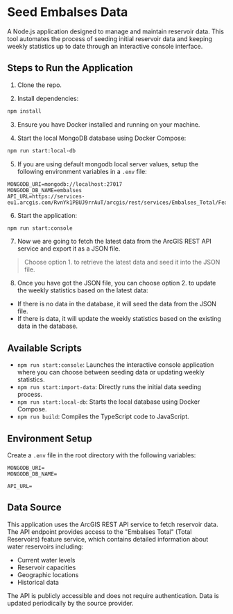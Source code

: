 # Seed Embalses Data

A Node.js application designed to manage and maintain reservoir data. This tool automates the process of seeding initial reservoir data and keeping weekly statistics up to date through an interactive console interface.

## Steps to Run the Application

1. Clone the repo.

2. Install dependencies:

```bash
npm install
```

3. Ensure you have Docker installed and running on your machine.

4. Start the local MongoDB database using Docker Compose:

```bash
npm run start:local-db
```

5. If you are using default mongodb local server values, setup the following environment variables in a `.env` file:

```env
MONGODB_URI=mongodb://localhost:27017
MONGODB_DB_NAME=embalses
API_URL=https://services-eu1.arcgis.com/RvnYk1PBUJ9rrAuT/arcgis/rest/services/Embalses_Total/FeatureServer/0/query
```

6. Start the application:

```bash
npm run start:console
```

7. Now we are going to fetch the latest data from the ArcGIS REST API service and export it as a JSON file.

> Choose option 1. to retrieve the latest data and seed it into the JSON file.

8. Once you have got the JSON file, you can choose option 2. to update the weekly statistics based on the latest data:

- If there is no data in the database, it will seed the data from the JSON file.
- If there is data, it will update the weekly statistics based on the existing data in the database.

## Available Scripts

- `npm run start:console`: Launches the interactive console application where you can choose between seeding data or updating weekly statistics.
- `npm run start:import-data`: Directly runs the initial data seeding process.
- `npm run start:local-db`: Starts the local database using Docker Compose.
- `npm run build`: Compiles the TypeScript code to JavaScript.

## Environment Setup

Create a `.env` file in the root directory with the following variables:

```env
MONGODB_URI=
MONGODB_DB_NAME=

API_URL=
```

## Data Source

This application uses the ArcGIS REST API service to fetch reservoir data. The API endpoint provides access to the "Embalses Total" (Total Reservoirs) feature service, which contains detailed information about water reservoirs including:

- Current water levels
- Reservoir capacities
- Geographic locations
- Historical data

The API is publicly accessible and does not require authentication. Data is updated periodically by the source provider.
